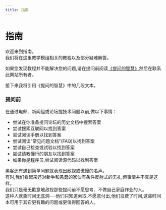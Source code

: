 ```yaml
---
title: 指南
---
```

# 指南
欢迎来到指南。<br>
我们将在这里教学模组相关的教程以及部分疑难解答。

如果您发现教程并不能解决您的问题,请在提问前阅读[《提问的智慧》](https://github.com/tvvocold/How-To-Ask-Questions-The-Smart-Way)然后在联系此网站所有者。

接下来我将引用《提问的智慧》中的几段文本。

### 提问前
在通过电邮、新闻组或论坛提技术问题以前,做以下事情：
- 尝试在你准备提问论坛的历史文档中搜索答案
- 尝试搜索互联网以找到答案
- 尝试阅读手册以找到答案
- 尝试阅读“常见问题文档”(FAQ)以找到答案
- 尝试自己检查或试验以找到答案
- 尝试请教懂行的朋友以找到答案
- 如果你是程序员,尝试阅读源代码以找到答案

黑客还有遇到简单问题就表现出敌视或傲慢的名声。<br>
有时,我们看起来还对新手和愚蠢的家伙有条件反射式的无礼,但事情并不真是这样。<br>
我们只是毫无歉意地敌视那些提问前不愿思考、不做自己家庭作业的人。<br>
这种人就象时间无底洞──他们只知道索取,不愿意付出,他们浪费了时间,这些时间本可用于其它更有趣的问题或更值得回答的人。